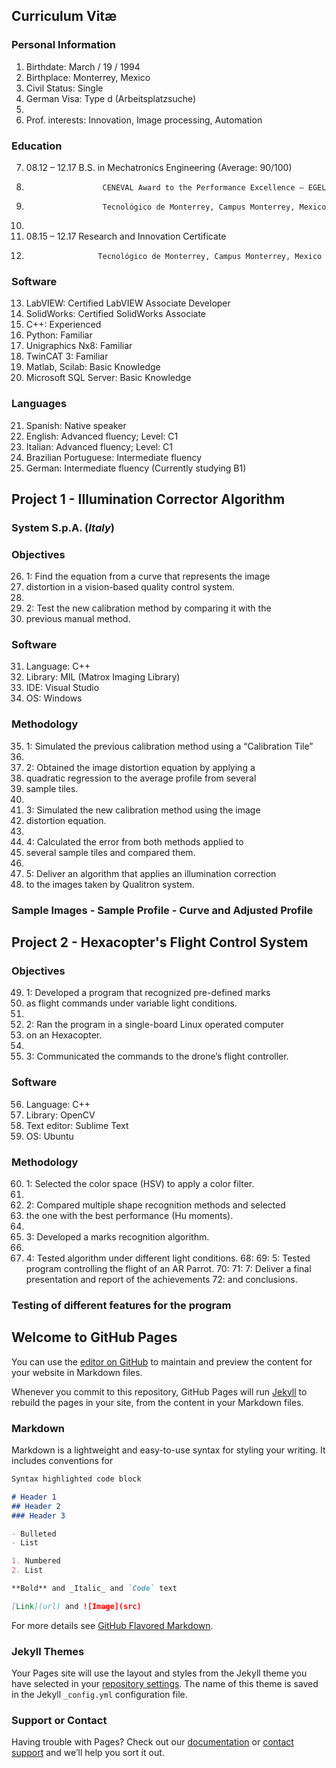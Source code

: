## Curriculum Vitæ

### Personal Information

1.  Birthdate:        March / 19 / 1994
2.  Birthplace:       Monterrey, Mexico
3.  Civil Status:     Single
4.  German Visa:      Type d (Arbeitsplatzsuche)
5.  
6.  Prof. interests:  Innovation, Image processing, Automation

### Education

7.  08.12 – 12.17     B.S. in Mechatronics Engineering (Average: 90/100)
8.                      CENEVAL Award to the Performance Excellence – EGEL
9.                      Tecnológico de Monterrey, Campus Monterrey, Mexico
10.
11. 08.15 – 12.17     Research and Innovation Certificate
12.                     Tecnológico de Monterrey, Campus Monterrey, Mexico

### Software

13. LabVIEW:		Certified LabVIEW Associate Developer
14. SolidWorks:		Certified SolidWorks Associate
15. C++:			Experienced
16. Python:		Familiar
17. Unigraphics Nx8:	Familiar
18. TwinCAT 3:		Familiar
19. Matlab, Scilab:		Basic Knowledge
20. Microsoft SQL Server:	Basic Knowledge

### Languages

21. Spanish:		Native speaker
22. English:		Advanced fluency; Level: C1
23. Italian:		Advanced fluency; Level: C1
24. Brazilian Portuguese:	Intermediate fluency
25. German:		Intermediate fluency (Currently studying B1)


## Project 1 - Illumination Corrector Algorithm
### System S.p.A. (*Italy*)

### Objectives

26.  1: Find the equation from a curve that represents the image
27. distortion in a vision-based quality control system.
28.  
29. 2: Test the new calibration method by comparing it with the
30. previous manual method.

### Software

31. Language:	C++
32. Library:	MIL (Matrox Imaging Library)
33. IDE:		Visual Studio
34. OS:		Windows

### Methodology

35. 1: Simulated the previous calibration method using a “Calibration Tile”
36. 
37. 2: Obtained the image distortion equation by applying a
38. quadratic regression to the average profile from several
39. sample tiles.
40.
41. 3: Simulated the new calibration method using the image
42. distortion equation.
43.
44. 4: Calculated the error from both methods applied to
45. several sample tiles and compared them.
46.
47. 5: Deliver an algorithm that applies an illumination correction
48. to the images taken by Qualitron system.

### Sample Images - Sample Profile - Curve and Adjusted Profile

## Project 2 - Hexacopter's Flight Control System

### Objectives

49. 1: Developed a program that recognized pre-defined marks
50. as flight commands under variable light conditions.
51. 
52. 2: Ran the program in a single-board Linux operated computer
53. on an Hexacopter.
54.
55. 3: Communicated the commands to the drone’s flight controller.

### Software

56. Language:	C++
57. Library:	OpenCV
58. Text editor:	Sublime Text
59. OS:		Ubuntu

### Methodology

60. 1: Selected the color space (HSV) to apply a color filter.
61.
62. 2: Compared multiple shape recognition methods and selected
63. the one with the best performance (Hu moments).
64.
65. 3: Developed a marks recognition algorithm.
66.
67. 4: Tested algorithm under different light conditions.
68:
69: 5: Tested program controlling the flight of an AR Parrot.
70:
71: 7: Deliver a final presentation and report of the achievements
72: and conclusions.

### Testing of different features for the program



## Welcome to GitHub Pages

You can use the [editor on GitHub](https://github.com/carlosefabila/carlosefabila.github.io/edit/master/README.md) to maintain and preview the content for your website in Markdown files.

Whenever you commit to this repository, GitHub Pages will run [Jekyll](https://jekyllrb.com/) to rebuild the pages in your site, from the content in your Markdown files.

### Markdown

Markdown is a lightweight and easy-to-use syntax for styling your writing. It includes conventions for

```markdown
Syntax highlighted code block

# Header 1
## Header 2
### Header 3

- Bulleted
- List

1. Numbered
2. List

**Bold** and _Italic_ and `Code` text

[Link](url) and ![Image](src)
```

For more details see [GitHub Flavored Markdown](https://guides.github.com/features/mastering-markdown/).

### Jekyll Themes

Your Pages site will use the layout and styles from the Jekyll theme you have selected in your [repository settings](https://github.com/carlosefabila/carlosefabila.github.io/settings). The name of this theme is saved in the Jekyll `_config.yml` configuration file.

### Support or Contact

Having trouble with Pages? Check out our [documentation](https://help.github.com/categories/github-pages-basics/) or [contact support](https://github.com/contact) and we’ll help you sort it out.
